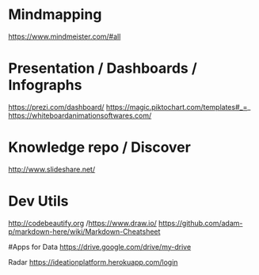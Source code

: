 # Mindmapping 
https://www.mindmeister.com/#all

# Presentation  / Dashboards / Infographs
https://prezi.com/dashboard/
https://magic.piktochart.com/templates#_=_
https://whiteboardanimationsoftwares.com/

# Knowledge repo / Discover
http://www.slideshare.net/

# Dev Utils
http://codebeautify.org
/https://www.draw.io/
https://github.com/adam-p/markdown-here/wiki/Markdown-Cheatsheet

#Apps for Data
https://drive.google.com/drive/my-drive

Radar
https://ideationplatform.herokuapp.com/login
